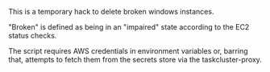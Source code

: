 This is a temporary hack to delete broken windows instances.

"Broken" is defined as being in an "impaired" state according to the EC2 status
checks.

The script requires AWS credentials in environment variables or, barring that,
attempts to fetch them from the secrets store via the taskcluster-proxy.
